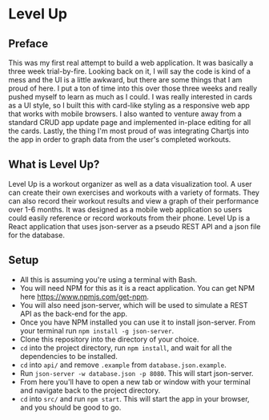 # Level Up

## Preface

This was my first real attempt to build a web application. It was basically a three week trial-by-fire. Looking back on it, I will say the code is kind of a mess and the UI is a little awkward, but there are some things that I am proud of here. I put a ton of time into this over those three weeks and really pushed myself to learn as much as I could. I was really interested in cards as a UI style, so I built this with card-like styling as a responsive web app that works with mobile browsers. I also wanted to venture away from a standard CRUD app update page and implemented in-place editing for all the cards. Lastly, the thing I'm most proud of was integrating Chartjs into the app in order to graph data from the user's completed workouts.

## What is Level Up?

Level Up is a workout organizer as well as a data visualization tool. A user can create their own exercises and workouts with a variety of formats. They can also record their workout results and view a graph of their performance over 1-6 months. It was designed as a mobile web application so users could easily reference or record workouts from their phone. Level Up is a React application that uses json-server as a pseudo REST API and a json file for the database.

## Setup

- All this is assuming you're using a terminal with Bash.
- You will need NPM for this as it is a react application. You can get NPM here https://www.npmjs.com/get-npm.
- You will also need json-server, which will be used to simulate a REST API as the back-end for the app.
- Once you have NPM installed you can use it to install json-server. From your terminal run `npm install -g json-server`.
- Clone this repository into the directory of your choice.
- `cd` into the project directory, run `npm install`, and wait for all the dependencies to be installed.
- `cd` into `api/` and remove `.example` from `database.json.example`.
- Run `json-server -w database.json -p 8080`. This will start json-server.
- From here you'll have to open a new tab or window with your terminal and navigate back to the project directory.
- `cd` into `src/` and run `npm start`. This will start the app in your browser, and you should be good to go.

